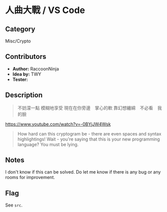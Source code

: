 # 人曲大戰 / VS Code

## Category

Misc/Crypto

## Contributors

-   **Author:** RaccoonNinja
-   **Idea by:** TWY
-   **Tester:** 

## Description

> 不妨濛一點 模糊地享受
> 現在在你旁邊　掌心的軟
> 靠幻想纏綿　不必看　我的臉

https://www.youtube.com/watch?v=-0BYjJW4Wsk

> How hard can this cryptogram be - there are even spaces and syntax highlightings!
> Wait - you're saying that this is your new programming language? You must be lying.

## Notes
I don't know if this can be solved.
Do let me know if there is any bug or any rooms for improvement.

## Flag

See `src`.
